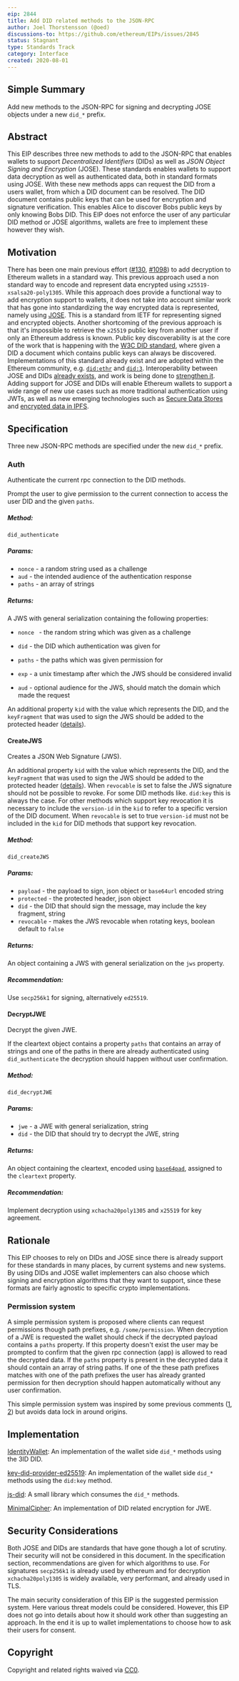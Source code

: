 ```yaml
---
eip: 2844
title: Add DID related methods to the JSON-RPC
author: Joel Thorstensson (@oed)
discussions-to: https://github.com/ethereum/EIPs/issues/2845
status: Stagnant
type: Standards Track
category: Interface
created: 2020-08-01
---
```


## Simple Summary
Add new methods to the JSON-RPC for signing and decrypting JOSE objects under a new `did_*` prefix.

## Abstract
This EIP describes three new methods to add to the JSON-RPC that enables wallets to support *Decentralized Identifiers* (DIDs) as well as *JSON Object Signing and Encryption* (JOSE). These standards enables wallets to support data decryption as well as authenticated data, both in standard formats using JOSE. With these new methods apps can request the DID from a users wallet, from which a DID document can be resolved. The DID document contains public keys that can be used for encryption and signature verification. This enables Alice to discover Bobs public keys by only knowing Bobs DID. This EIP does not enforce the user of any particular DID method or JOSE algorithms, wallets are free to implement these however they wish.

## Motivation
There has been one main previous effort ([#130](https://github.com/ethereum/EIPs/issues/130), [#1098](https://github.com/ethereum/EIPs/pull/1098)) to add decryption to Ethereum wallets in a standard way. This previous approach used a non standard way to encode and represent data encrypted using `x25519-xsalsa20-poly1305`. While this approach does provide a functional way to add encryption support to wallets, it does not take into account similar work that has gone into standardizing the way encrypted data is represented, namely using [JOSE](https://datatracker.ietf.org/wg/jose/documents/). This is a standard from IETF for representing signed and encrypted objects. Another shortcoming of the previous approach is that it's impossible to retrieve the `x25519` public key from another user if only an Ethereum address is known. Public key discoverability is at the core of the work that is happening with the [W3C DID standard](https://w3c.github.io/did-core), where given a DID a document which contains public keys can always be discovered. Implementations of this standard already exist and are adopted within the Ethereum community, e.g. [`did:ethr`](https://github.com/decentralized-identity/ethr-did-resolver/) and [`did:3`](https://github.com/3box/3id-resolver). Interoperability between JOSE and DIDs [already exists](https://github.com/decentralized-identity/did-jwt), and work is being done to [strengthen it](https://github.com/decentralized-identity/did-jose-extensions). Adding support for JOSE and DIDs will enable Ethereum wallets to support a wide range of new use cases such as more traditional authentication using JWTs, as well as new emerging technologies such as [Secure Data Stores](https://identity.foundation/secure-data-store/) and [encrypted data in IPFS](https://github.com/ipld/specs/pull/269).

## Specification
Three new JSON-RPC methods are specified under the new `did_*` prefix.

### Auth

Authenticate the current rpc connection to the DID methods.

Prompt the user to give permission to the current connection to access the user DID and the given `paths`.

##### Method: 

`did_authenticate`

##### Params:

* `nonce` - a random string used as a challenge
* `aud` - the intended audience of the authentication response
* `paths` - an array of strings

##### Returns:

A JWS with general serialization containing the following properties:

* `nonce ` - the random string which was given as a challenge

* `did` - the DID which authentication was given for
* `paths` - the paths which was given permission for
* `exp` - a unix timestamp after which the JWS should be considered invalid
* `aud` - optional audience for the JWS, should match the domain which made the request

An additional property `kid` with the value which represents the DID, and the `keyFragment` that was used to sign the JWS should be added to the protected header ([details](https://github.com/decentralized-identity/did-jose-extensions/issues/2)).


#### CreateJWS

Creates a JSON Web Signature (JWS).

An additional property `kid` with the value which represents the DID, and the `keyFragment` that was used to sign the JWS should be added to the protected header ([details](https://github.com/decentralized-identity/did-jose-extensions/issues/2)). When `revocable` is set to false the JWS signature should not be possible to revoke. For some DID methods like. `did:key` this is always the case. For other methods which support key revocation it is necessary to include the `version-id` in the `kid` to refer to a specific version of the DID document. When `revocable` is set to true `version-id` must not be included in the `kid` for DID methods that support key revocation.

##### Method:

`did_createJWS`

##### Params:

* `payload` - the payload to sign, json object or `base64url` encoded string
* `protected` - the protected header, json object
* `did` - the DID that should sign the message, may include the key fragment, string
* `revocable` - makes the JWS revocable when rotating keys, boolean default to `false`

##### Returns:

An object containing a JWS with general serialization on the `jws` property.

##### Recommendation:

Use `secp256k1` for signing, alternatively `ed25519`.



#### DecryptJWE

Decrypt the given JWE.

If the cleartext object contains a property `paths` that contains an array of strings and one of the paths in there are already authenticated using `did_authenticate` the decryption should happen without user confirmation.

##### Method: 

`did_decryptJWE`

##### Params:

* `jwe` - a JWE with general serialization, string
* `did` - the DID that should try to decrypt the JWE, string

##### Returns:

An object containing the cleartext, encoded using [`base64pad`](https://github.com/multiformats/multibase), assigned to the `cleartext` property.

##### Recommendation:

Implement decryption using `xchacha20poly1305` and `x25519` for key agreement.



## Rationale
This EIP chooses to rely on DIDs and JOSE since there is already support for these standards in many places, by current systems and new systems. By using DIDs and JOSE wallet implementers can also choose which signing and encryption algorithms that they want to support, since these formats are fairly agnostic to specific crypto implementations.

### Permission system

A simple permission system is proposed where clients can request permissions though path prefixes, e.g. `/some/permission`. When decryption of a JWE is requested the wallet should check if the decrypted payload contains a `paths` property. If this property doesn't exist the user may be prompted to confirm that the given rpc connection (app) is allowed to read the decrypted data. If the `paths` property is present in the decrypted data it should contain an array of string paths. If one of the these path prefixes matches with one of the path prefixes the user has already granted permission for then decryption should happen automatically without any user confirmation.

This simple permission system was inspired by some previous comments ([1](https://github.com/ethereum/EIPs/issues/130#issuecomment-329770999), [2](https://medium.com/@wighawag/3-proposals-for-making-web3-a-better-experience-974f97765700)) but avoids data lock in around origins.

## Implementation

[IdentityWallet](https://github.com/3box/identity-wallet-js/): An implementation of the wallet side `did_*` methods using the 3ID DID.

[key-did-provider-ed25519](https://github.com/ceramicnetwork/key-did-provider-ed25519):  An implementation of the wallet side `did_*` methods using the `did:key` method.

[js-did](https://github.com/ceramicnetwork/js-did): A small library which consumes the `did_*` methods.

[MinimalCipher](https://github.com/digitalbazaar/minimal-cipher): An implementation of DID related encryption for JWE.

## Security Considerations

Both JOSE and DIDs are standards that have gone though a lot of scrutiny. Their security will not be considered in this document. In the specification section, recommendations are given for which algorithms to use. For signatures `secp256k1` is already used by ethereum and for decryption `xchacha20poly1305` is widely available, very performant, and already used in TLS.

The main security consideration of this EIP is the suggested permission system. Here various threat models could be considered. However, this EIP does not go into details about how it should work other than suggesting an approach. In the end it is up to wallet implementations to choose how to ask their users for consent.

## Copyright
Copyright and related rights waived via [CC0](../CC0.md).
